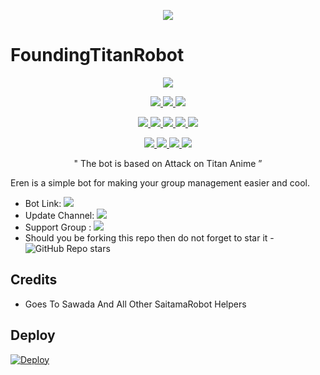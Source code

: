 <p align="center">
  <img src="https://telegra.ph/file/eeef5ddbe7f33338aa311.jpg">
</p>

# FoundingTitanRobot

<p align="center">
<a href="https://app.codacy.com/gh/sasukeuchiha912/FoundingTitanRobot?utm_source=github.com&utm_medium=referral&utm_content=sasukeuchiha912/FoundingTitanRobot&utm_campaign=Badge_Grade_Settings" alt="Codacy Badge">
<img src="https://api.codacy.com/project/badge/Grade/6141417ceaf84545bab6bd671503df51" /> </a>
</p>
<p align="center">
<a href="https://github.com/sasukeuchiha912/FoundingTitanRobot" alt="GitHub closed issues"> <img src="https://img.shields.io/github/issues-closed-raw/sasukeuchiha912/FoundingTitanRobot?style=flat&logo=github&color=success" /> </a>
<a href="https://github.com/sasukeuchiha912/FoundingTitanRobot" alt="GitHub commit activity"> <img src="https://img.shields.io/github/commit-activity/m/sasukeuchiha912/FoundingTitanRobot" /> </a>
<a href="https://github.com/sasukeuchiha912/FoundingTitanRobot/network/members" alt="GitHub forks"> <img src="https://img.shields.io/github/forks/sasukeuchiha912/FoundingTitanRobot?label=Forks&logo=github" /> </a>
<p align="center">
<a href="https://github.com/sasukeuchiha912/FoundingTitanRobot" alt="GitHub release (latest by date including pre-releases)"> <img src="https://img.shields.io/github/v/release/sasukeuchiha912/FoundingTitanRobot?include_prereleases?style=flat&logo=github" /> </a>
<a href="https://www.python.org/" alt="made-with-python"> <img src="https://img.shields.io/badge/Made%20with-Python-1f425f.svg?style=flat&logo=python&color=blue" /> </a>
<a href="https://github.com/sasukeuchiha912/FoundingTitanRobot" alt="Docker!"> <img src="https://aleen42.github.io/badges/src/docker.svg" /> </a>
<a href="https://github.com/sasukeuchiha912/FoundingTitanRobot" alt="GitHub repo size"> <img src="https://img.shields.io/github/repo-size/sasukeuchiha912/FoundingTitanRobot" /> </a>
<a href="https://github.com/sasukeuchiha912/FoundingTitanRobot/blob/master/LICENSE" alt="GPLv3 license"> <img src="https://img.shields.io/badge/License-GPLv3-blue.svg" /> </a>
</p>
<p align="center">
<a href="https://t.me/FoundingTitanupdates" alt="Telegram!"> <img src="https://aleen42.github.io/badges/src/telegram.svg" /> </a>
<a href="" alt=<"https://github.com/sasukeuchiha912"> <img src="https://img.shields.io/badge/Built%20by-Sasuke-blue" /> </a>
<a href="https://github.com/sasukeuchiha/FoundingTitanRobot/graphs/commit-activity" alt="Maintenance"> <img src="https://img.shields.io/badge/Maintained%3F-yes-green.svg" /> </a>
<a href="https://makeapullrequest.com" alt="PRs Welcome"> <img src="https://img.shields.io/badge/PRs-welcome-brightgreen.svg?style=flat-square" /> </a>
</p>

<p align="center">
 " The bot is based on Attack on Titan Anime ”  
</p>




Eren is a simple bot for making your group management easier and cool.

* Bot Link:  <a href="http://t.me/FoundingTitanRobot" alt="FoundingtitanRobot"> <img src="https://img.shields.io/badge/-FoundingTitanRobot-red" /> </a>
* Update Channel: <a  href="https://t.me/foundingtitanupdates/" alt="foundingtitanupdates"> <img src="https://img.shields.io/badge/-Update%20channel-lightgrey" /> </a>
* Support Group : <a href="https://t.me/foundingtitansupport/" alt="foundingtitansupport"> <img src="https://img.shields.io/badge/!-Support%20Group-blue" /> </a>
* Should you be forking this repo then do not forget to star it - <img alt="GitHub Repo stars" src="https://img.shields.io/github/stars/sasukeuchiha912/FoundingTitanRobot?color=white&label=%F0%9F%8C%9F%20star">

## Credits 
* Goes To Sawada And All Other SaitamaRobot Helpers

## Deploy 
[![Deploy](https://www.herokucdn.com/deploy/button.svg)](https://heroku.com/deploy?template=https://github.com/sasukeuchiha912/FoundingTitanRobot)
